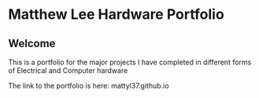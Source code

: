 # Matthew Lee Hardware Portfolio
## Welcome

This is a portfolio for the major projects I have completed in different forms of Electrical and Computer hardware

The link to the portfolio is here: mattyl37.github.io
